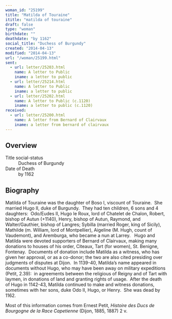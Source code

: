 ```yaml
---
woman_id: "25199"
title: "Matilda of Touraine"
ititle: "matilda of touraine"
draft: false
type: "woman"
birthdate: ""
deathdate: "by 1162"
social_title: "Duchess of Burgundy"
created: "2014-04-13"
modified: "2014-04-13"
url: "/woman/25199.html"
sent:
  - url: letter/25203.html
    name: A letter to Public
    iname: a letter to public
  - url: letter/25214.html
    name: A letter to Public
    iname: a letter to public
  - url: letter/25202.html
    name: A letter to Public (c.1120)
    iname: a letter to public (c.1120)
received:
  - url: letter/25200.html
    name: A letter from Bernard of Clairvaux
    iname: a letter from bernard of clairvaux
---
```

<h2 class="mt-4">Overview</h2><dt>Title social-status</dt><dd>Duchess of Burgundy</dd><dt>Date of Death</dt><dd>by 1162</dd><h2 class="mt-4">Biography</h2><p class="Bodytext21">Matilda of Touraine was the daughter of Boso I, viscount of Touraine.&nbsp; She married Hugo II, duke of Burgundy.&nbsp; They had ten children, 6 sons and 4 daughters:&nbsp; Odo/Eudes II, Hugo le Roux, lord of Chatelet de Chalon, Robert, bishop of Autun (+1140), Henry, bishop of Autun, Raymond, and Walter/Gauthier, bishop of Langres; Sybilla (married Roger, king of Sicily), Mathilde (m. William, lord of Montpellier), Aigeline (M. Hugh, count of Vaudemont), and Aremburga, who became a nun at Larrey.&nbsp;&nbsp; Hugo and Matilda were devoted supporters of Bernard of Clairvaux, making many donations to houses of his order, Citeaux, Tart (for women), St. Benigne, Fontenay.&nbsp; Documents of donation include Matilda as a witness, who has given her approval, or as a co-donor; the two are also cited presiding over judgments of disputes at Dijon.&nbsp; In 1139-40, Matilda’s name appeared in documents without Hugo, who may have been away on military expeditions (Petit, 2.39):&nbsp; in agreements between the religious of Reigny and of Tart with laymen, in donations of land and granting rights of usage.&nbsp; After the death of Hugo in 1142-43, Matilda continued to make and witness donations, sometimes with her sons, duke Odo II, Hugo, or Henry.&nbsp; She was dead by 1162.</p><p class="Bodytext21">Most of this information comes from Ernest Petit, <i>Histoire des Ducs de Bourgogne de la Race Capetienne</i> (Dijon, 1885, 1887) 2 v.</p><p class="Bodytext21">&nbsp;</p>
